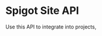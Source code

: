 Spigot Site API
===========================================

Use this API to integrate into projects,

